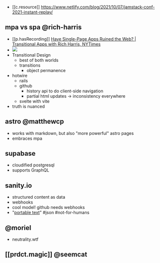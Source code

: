 


- [[c.resource]] https://www.netlify.com/blog/2021/10/07/jamstack-conf-2021-instant-replay/

## mpa vs spa @rich-harris

- [[p.hasRecording]] [Have Single-Page Apps Ruined the Web? | Transitional Apps with Rich Harris, NYTimes](https://www.youtube.com/watch?v=860d8usGC0o)
- ![](/assets/images/2021-10-31-13-36-29.png)
- Transitional Design
  - best of both worlds
  - transitions
    - object permanence
- hotwire
  - rails
  - github
    - history api to do client-side navigation
    - partial html updates -> inconsistency everywhere
  - svelte with vite
- truth is nuanced

## astro @matthewcp

- works with markdown, but also "more powerful" astro pages
- embraces mpa

## supabase

- cloudified postgresql
- supports GraphQL

## sanity.io

- structured content as data
- webhooks
- cool model! github needs webhooks
- "[portable text](https://github.com/portabletext/portabletext)" #json #not-for-humans

## @moriel

- neutrality.wtf

## [[prdct.magic]] @seemcat

